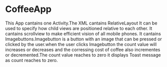 # CoffeeApp
This App cantains one Activity.The XML cantains RelativeLayout It can be used to specify how child views are positioned relative to each other. It cantains scrollview to make efficient vision of all mobile phones. It cantains Imagebuttons.Imagebutton is a button with an image that can be pressed or clicked by the user.when the user clicks Imagebutton the count value will increases or decreases and the corressing cost of coffee also incrementes or decremented.The count value reaches to zero it displays Toast message as count reaches to zero.
